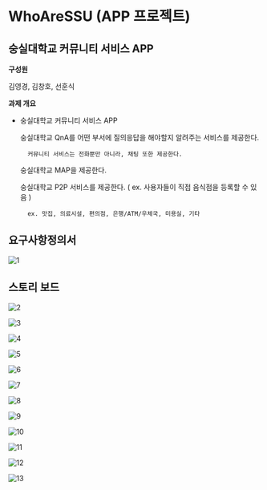 # WhoAreSSU (APP 프로젝트)

## 숭실대학교 커뮤니티 서비스 APP

**구성원**

김영경, 김창호, 선훈식

**과제 개요**

- 숭실대학교 커뮤니티 서비스 APP
    
    숭실대학교 QnA를 어떤 부서에 질의응답을 해야할지 알려주는 서비스를 제공한다.
    
        커뮤니티 서비스는 전화뿐만 아니라, 채팅 또한 제공한다.
    
    숭실대학교 MAP을 제공한다.
    
    숭실대학교 P2P 서비스를 제공한다. ( ex. 사용자들이 직접 음식점을 등록할 수 있음 )
        
        ex. 맛집, 의료시설, 편의점, 은행/ATM/우체국, 미용실, 기타

## 요구사항정의서

![1](https://user-images.githubusercontent.com/47939832/112271780-b5ff1480-8cbe-11eb-99e7-19ea1331da1b.png)

## 스토리 보드

![2](https://user-images.githubusercontent.com/47939832/112271782-b697ab00-8cbe-11eb-9253-43c743b67eb5.png)

![3](https://user-images.githubusercontent.com/47939832/112271787-b7304180-8cbe-11eb-9c58-8ad84f65f4f2.png)

![4](https://user-images.githubusercontent.com/47939832/112271791-b7c8d800-8cbe-11eb-8e69-e7f76832e0dc.png)

![5](https://user-images.githubusercontent.com/47939832/112271792-b7c8d800-8cbe-11eb-8bf1-17038922550f.png)

![6](https://user-images.githubusercontent.com/47939832/112271794-b7c8d800-8cbe-11eb-87ca-06ce1838a8d5.png)

![7](https://user-images.githubusercontent.com/47939832/112271795-b8616e80-8cbe-11eb-8930-70e66ae9bbe8.png)

![8](https://user-images.githubusercontent.com/47939832/112271796-b8fa0500-8cbe-11eb-90d9-a94df94e6e11.png)

![9](https://user-images.githubusercontent.com/47939832/112271797-b8fa0500-8cbe-11eb-86ec-7afb12a75897.png)

![10](https://user-images.githubusercontent.com/47939832/112271799-b8fa0500-8cbe-11eb-9832-14b5acda8063.png)

![11](https://user-images.githubusercontent.com/47939832/112271800-b9929b80-8cbe-11eb-9db5-e49874146f82.png)

![12](https://user-images.githubusercontent.com/47939832/112271803-ba2b3200-8cbe-11eb-832a-3d46d23e99de.png)

![13](https://user-images.githubusercontent.com/47939832/112271805-ba2b3200-8cbe-11eb-8392-52794d46720d.png)
